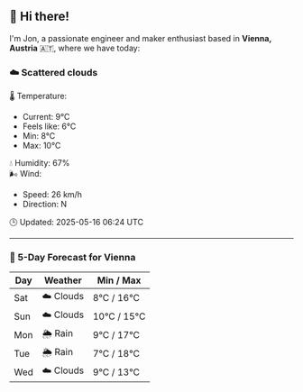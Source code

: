 ## 👋 Hi there!

I'm Jon, a passionate engineer and maker enthusiast based in **Vienna, Austria** 🇦🇹, where we have today:

### ☁️ Scattered clouds 

🌡️ Temperature: 
* Current: 9°C
* Feels like: 6°C
* Min: 8°C 
* Max: 10°C  

💧 Humidity: 67%  
🌬️ Wind: 
* Speed: 26 km/h 
* Direction: N  

🕒 Updated: 2025-05-16 06:24 UTC

---

### 📅 5-Day Forecast for Vienna

| Day | Weather | Min / Max |
|-----|---------|------------|
| Sat | ☁️ Clouds | 8°C / 16°C |
| Sun | ☁️ Clouds | 10°C / 15°C |
| Mon | 🌦️ Rain | 9°C / 17°C |
| Tue | 🌦️ Rain | 7°C / 18°C |
| Wed | ☁️ Clouds | 9°C / 13°C |
